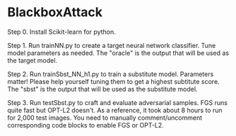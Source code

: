 # BlackboxAttack
Step 0. Install Scikit-learn for python.

Step 1. Run trainNN.py to create a target neural network classifier. Tune model parameters as needed. The "oracle" is the output that will be used as the target model.

Step 2. Run trainSbst_NN_h1.py to train a substitute model. Parameters matter! Please help yourself tuning them to get a highest subtitute score. The "sbst" is the output that will be used as the substitute model.

Step 3. Run testSbst.py to craft and evaluate adversarial samples. FGS runs quite fast but OPT-L2 doesn't. As a reference, it took about 8 hours to run for 2,000 test images. You need to manually comment/uncomment corresponding code blocks to enable FGS or OPT-L2.
